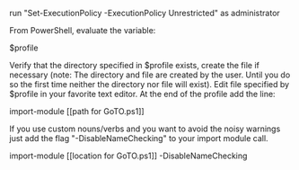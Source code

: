 
run "Set-ExecutionPolicy -ExecutionPolicy Unrestricted" as administrator

From PowerShell, evaluate the variable:

$profile

Verify that the directory specified in $profile exists, create the file if necessary (note: The directory and file are created by the user. Until you do so the first time neither the directory nor file will exist). Edit file specified by $profile in your favorite text editor. At the end of the profile add the line:

import-module [[path for GoTO.ps1]]

If you use custom nouns/verbs and you want to avoid the noisy warnings just add the flag "-DisableNameChecking" to your import module call.

import-module [[location for GoTO.ps1]] -DisableNameChecking
